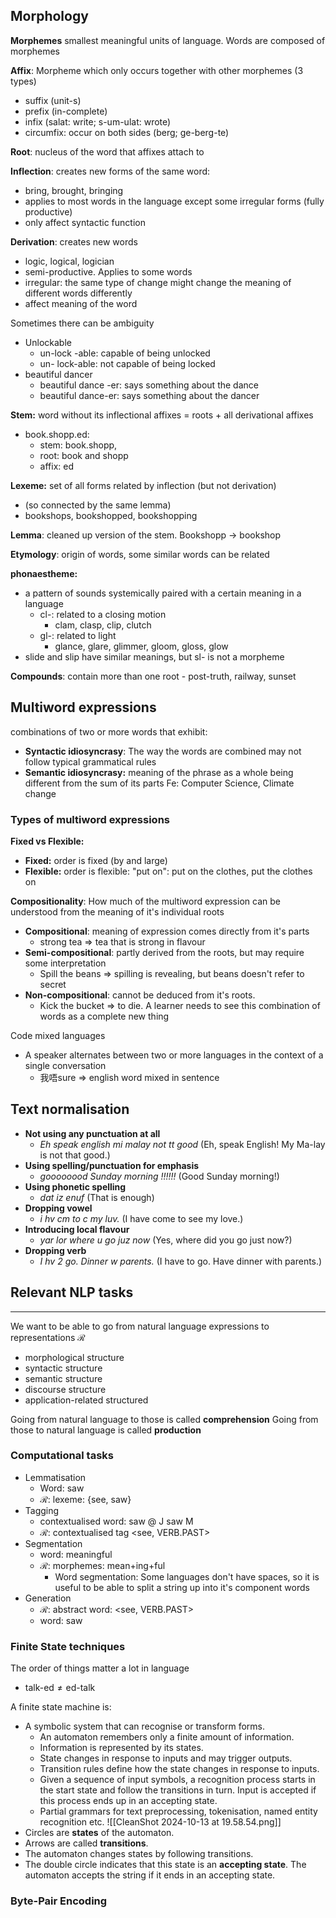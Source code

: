 ## Morphology

**Morphemes** smallest meaningful units of language. Words are composed of morphemes

**Affix**: Morpheme which only occurs together with other morphemes (3 types)
- suffix (unit-s)
- prefix (in-complete)
- infix (salat: write; s-um-ulat: wrote)
- circumfix: occur on both sides (berg; ge-berg-te)

**Root**: nucleus of the word that affixes attach to

**Inflection**: creates new forms of the same word: 
- bring, brought, bringing
- applies to most words in the language except some irregular forms (fully productive)
- only affect syntactic function

**Derivation**: creates new words
- logic, logical, logician
- semi-productive. Applies to some words
- irregular: the same type of change might change the meaning of different words differently
- affect meaning of the word

Sometimes there can be ambiguity
- Unlockable
	- un-lock  -able: capable of being unlocked
	- un-  lock-able: not capable of being locked
- beautiful dancer
	- beautiful dance   -er: says something about the dance
	- beautiful    dance-er: says something about the dancer

**Stem:** word without its inflectional affixes = roots + all derivational affixes
- book.shopp.ed: 
	- stem: book.shopp, 
	- root: book and shopp
	- affix: ed

**Lexeme:** set of all forms related by inflection (but not derivation) 
- (so connected by the same lemma)
- bookshops, bookshopped, bookshopping

**Lemma**: cleaned up version of the stem. Bookshopp -> bookshop

**Etymology**: origin of words, some similar words can be related

**phonaestheme:**
- a pattern of sounds systemically paired with a certain meaning in a language
	- cl-: related to a closing motion
		- clam, clasp, clip, clutch
	- gl-: related to light
		- glance, glare, glimmer, gloom, gloss, glow
- slide and slip have similar meanings, but sl- is not a morpheme

**Compounds**: contain more than one root
	- post-truth, railway, sunset

## Multiword expressions

combinations of two or more words that exhibit:
- **Syntactic idiosyncrasy**: The way the words are combined may not follow typical grammatical rules
- **Semantic idiosyncrasy:** meaning of the phrase as a whole being different from the sum of its parts
Fe: Computer Science, Climate change
### Types of multiword expressions

**Fixed vs Flexible:**
- **Fixed:** order is fixed (by and large)
- **Flexible:** order is flexible: "put on": put on the clothes, put the clothes on

**Compositionality**: How much of the multiword expression can be understood from the meaning of it's individual roots
- **Compositional**: meaning of expression comes directly from it's parts
	- strong tea => tea that is strong in flavour
- **Semi-compositional**: partly derived from the roots, but may require some interpretation
	- Spill the beans => spilling is revealing, but beans doesn't refer to secret
- **Non-compositional**: cannot be deduced from it's roots. 
	- Kick the bucket => to die. A learner needs to see this combination of words as a complete new thing

Code mixed languages
- A speaker alternates between two or more languages in the context of a single conversation
	- 我唔sure => english word mixed in sentence

## Text normalisation
- **Not using any punctuation at all**  
	- _Eh speak english mi malay not tt good_ (Eh, speak English! My Ma-lay is not that good.)
- **Using spelling/punctuation for emphasis**  
	- _goooooood Sunday morning !!!!!!_ (Good Sunday morning!)
- **Using phonetic spelling**  
	- _dat iz enuf_ (That is enough)
- **Dropping vowel**  
	- _i hv cm to c my luv._ (I have come to see my love.)
- **Introducing local flavour**  
	- _yar lor where u go juz now_ (Yes, where did you go just now?)
- **Dropping verb**  
	- _I hv 2 go. Dinner w parents._ (I have to go. Have dinner with parents.)

## Relevant NLP tasks
---
We want to be able to go from natural language expressions to representations $\mathcal{R}$
- morphological structure
- syntactic structure
- semantic structure
- discourse structure
- application-related structured

Going from natural language to those is called **comprehension** 
Going from those to natural language is called **production**
### Computational tasks
- Lemmatisation
	- Word: saw
	- $\mathcal{R}$: lexeme: {see, saw}
- Tagging
	- contextualised word: saw @ J saw M
	- $\mathcal{R}$: contextualised tag <see, VERB.PAST>
- Segmentation
	- word: meaningful
	- $\mathcal{R}$: morphemes: mean+ing+ful
		- Word segmentation: Some languages don't have spaces, so it is useful to be able to split a string up into it's component words
- Generation
	- $\mathcal{R}$: abstract word: <see, VERB.PAST>
	- word: saw

### Finite State techniques
The order of things matter a lot in language
- $\text{talk-ed} \neq \text{ed-talk}$

A finite state machine is:
- A symbolic system that can recognise or transform forms.
	- An automaton remembers only a finite amount of information.
	- Information is represented by its states.
	- State changes in response to inputs and may trigger outputs.
	- Transition rules define how the state changes in response to inputs.
	- Given a sequence of input symbols, a recognition process starts in the start state and follow the transitions in turn. Input is accepted if this process ends up in an accepting state.
	- Partial grammars for text preprocessing, tokenisation, named entity recognition etc.
![[CleanShot 2024-10-13 at 19.58.54.png]]
- Circles are **states** of the automaton.
- Arrows are called **transitions**.
- The automaton changes states by following transitions.
- The double circle indicates that this state is an **accepting state**. The automaton accepts the string if it ends in an accepting state.
### Byte-Pair Encoding
